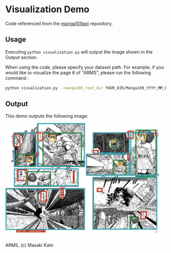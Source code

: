 # Visualization Demo

Code referenced from the [manga109api](https://github.com/manga109/manga109api) repository.

## Usage
Executing `python visualization.py` will output the image shown in the Output section.

When using the code, please specify your dataset path. For example, if you would like to visualize the page 6 of "ARMS", please run the following command : 

```bash
python visualization.py --manga109_root_dir YOUR_DIR/Manga109_YYYY_MM_DD --book ARMS --page_index 6
```

## Output
This demo outputs the following image:

![](./out.jpg)

ARMS, (c) Masaki Kato